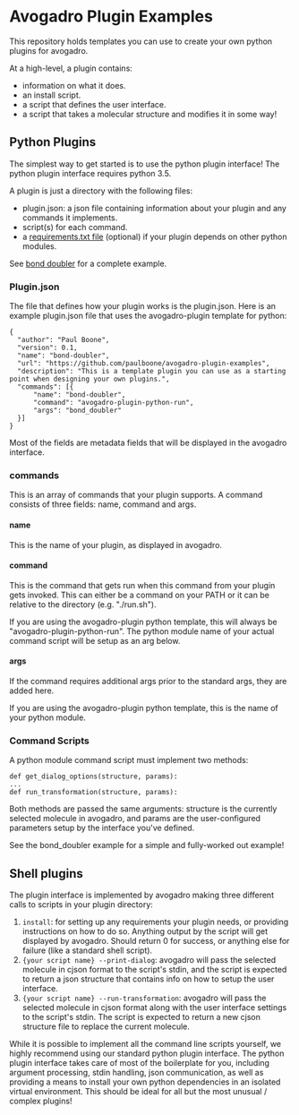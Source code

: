 # Avogadro Plugin Examples

This repository holds templates you can use to create your own python plugins for avogadro.

At a high-level, a plugin contains:
- information on what it does.
- an install script.
- a script that defines the user interface.
- a script that takes a molecular structure and modifies it in some way!

## Python Plugins

The simplest way to get started is to use the python plugin interface! The python plugin interface requires python 3.5.

A plugin is just a directory with the following files:

- plugin.json: a json file containing information about your plugin and any commands it implements.
- script(s) for each command.
- a [requirements.txt file](https://pip.pypa.io/en/stable/user_guide/#requirements-files) (optional) if your plugin depends on other python modules.

See [bond doubler](./bond_doubler) for a complete example.

### Plugin.json

The file that defines how your plugin works is the plugin.json. Here is an example plugin.json file that uses the avogadro-plugin template for python:

```
{
  "author": "Paul Boone",
  "version": 0.1,
  "name": "bond-doubler",
  "url": "https://github.com/paulboone/avogadro-plugin-examples",
  "description": "This is a template plugin you can use as a starting point when designing your own plugins.",
  "commands": [{
      "name": "bond-doubler",
      "command": "avogadro-plugin-python-run",
      "args": "bond_doubler"
  }]
}
```

Most of the fields are metadata fields that will be displayed in the avogadro interface.

### commands

This is an array of commands that your plugin supports. A command consists of three fields: name, command and args.

#### name

This is the name of your plugin, as displayed in avogadro.

#### command

This is the command that gets run when this command from your plugin gets invoked. This can either be a command on your PATH or it can be relative to the directory (e.g. "./run.sh").

If you are using the avogadro-plugin python template, this will always be "avogadro-plugin-python-run". The python module name of your actual command script will be setup as an arg below.

#### args

If the command requires additional args prior to the standard args, they are added here.

If you are using the avogadro-plugin python template, this is the name of your python module.

### Command Scripts

A python module command script must implement two methods:

```
def get_dialog_options(structure, params):
...
def run_transformation(structure, params):
```

Both methods are passed the same arguments: structure is the currently selected molecule in avogadro, and params are the user-configured parameters setup by the interface you've defined.

See the bond_doubler example for a simple and fully-worked out example!

## Shell plugins

The plugin interface is implemented by avogadro making three different calls to scripts in your plugin directory:
1) `install`: for setting up any requirements your plugin needs, or providing instructions on how to do so. Anything output by the script will get displayed by avogadro. Should return 0 for success, or anything else for failure (like a standard shell script).
2) `{your script name} --print-dialog`: avogadro will pass the selected molecule in cjson format to the script's stdin, and the script is expected to return a json structure that contains info on how to setup the user interface.
3) `{your script name} --run-transformation`: avogadro will pass the selected molecule in cjson format along with the user interface settings to the script's stdin. The script is expected to return a new cjson structure file to replace the current molecule.

While it is possible to implement all the command line scripts yourself, we highly recommend using our standard python plugin interface. The python plugin interface takes care of most of the boilerplate for you, including argument processing, stdin handling, json communication, as well as providing a means to install your own python dependencies in an isolated virtual environment. This should be ideal for all but the most unusual / complex plugins!
